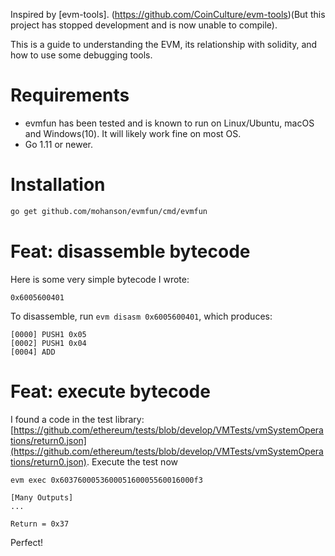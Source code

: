 Inspired by [evm-tools]. (https://github.com/CoinCulture/evm-tools)(But this project has stopped development and is now unable to compile).

This is a guide to understanding the EVM, its relationship with solidity, and how to use some debugging tools.

# Requirements
- evmfun has been tested and is known to run on Linux/Ubuntu, macOS and Windows(10). It will likely work fine on most OS.
- Go 1.11 or newer.

# Installation

```sh
go get github.com/mohanson/evmfun/cmd/evmfun
```

# Feat: disassemble bytecode

Here is some very simple bytecode I wrote:

```
0x6005600401
```

To disassemble, run `evm disasm 0x6005600401`, which produces:

```
[0000] PUSH1 0x05
[0002] PUSH1 0x04
[0004] ADD
```

# Feat: execute bytecode

I found a code in the test library: [https://github.com/ethereum/tests/blob/develop/VMTests/vmSystemOperations/return0.json](https://github.com/ethereum/tests/blob/develop/VMTests/vmSystemOperations/return0.json). Execute the test now

```
evm exec 0x603760005360005160005560016000f3
```

```
[Many Outputs]
...

Return = 0x37
```

Perfect!
